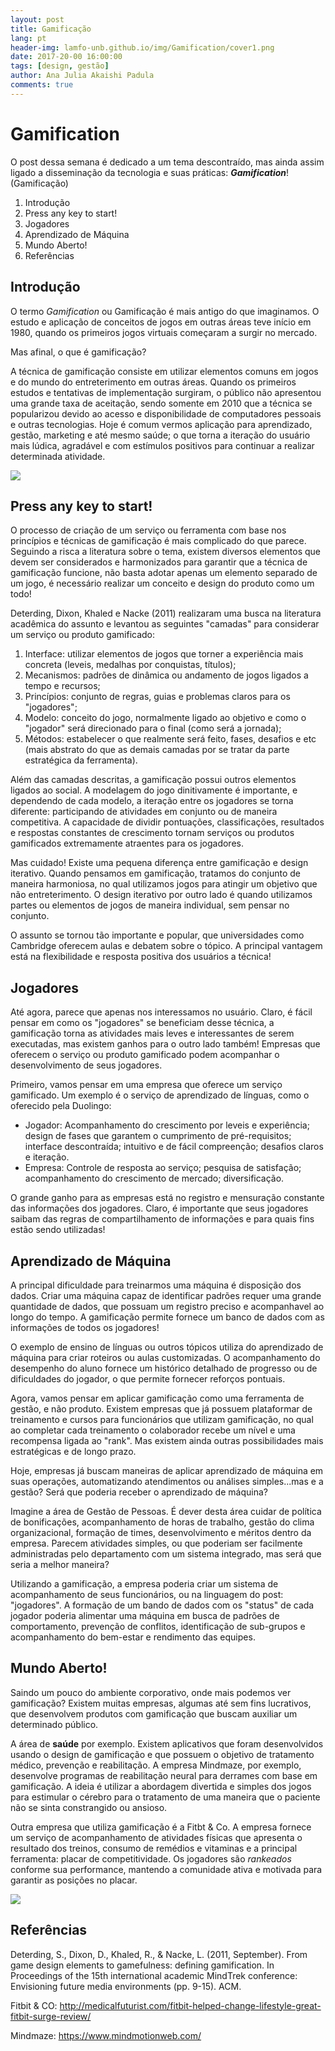 ```yaml
---
layout: post
title: Gamificação
lang: pt
header-img: lamfo-unb.github.io/img/Gamification/cover1.png
date: 2017-20-00 16:00:00
tags: [design, gestão]
author: Ana Julia Akaishi Padula
comments: true
---
```


# Gamification

O post dessa semana é dedicado a um tema descontraído, mas ainda assim ligado a disseminação da tecnologia e suas práticas: ***Gamification***! (Gamificação)

1. Introdução
2. Press any key to start!
3. Jogadores
4. Aprendizado de Máquina
5. Mundo Aberto!
6. Referências

## Introdução
O termo *Gamification* ou Gamificação é mais antigo do que imaginamos. O estudo e aplicação de conceitos de jogos em outras áreas teve início em 1980, quando os primeiros jogos virtuais começaram a surgir no mercado.

Mas afinal, o que é gamificação?

A técnica de gamificação consiste em utilizar elementos comuns em jogos e do mundo do entreterimento em outras áreas. Quando os primeiros estudos e tentativas de implementação surgiram, o público não apresentou uma grande taxa de aceitação, sendo somente em 2010 que a técnica se popularizou devido ao acesso e disponibilidade de computadores pessoais e outras tecnologias. Hoje é comum vermos aplicação para aprendizado, gestão, marketing e até mesmo saúde; o que torna a iteração do usuário mais lúdica, agradável e com estímulos positivos para continuar a realizar determinada atividade. 

![](https://cdn.pixabay.com/photo/2013/07/12/16/53/space-invaders-151432_960_720.png)

## Press any key to start!
O processo de criação de um serviço ou ferramenta com base nos princípios e técnicas de gamificação é mais complicado do que parece. Seguindo a risca a literatura sobre o tema, existem diversos elementos que devem ser considerados e harmonizados para garantir que a técnica de gamificação funcione, não basta adotar apenas um elemento separado de um jogo, é necessário realizar um conceito e design do produto como um todo!

Deterding, Dixon, Khaled e Nacke (2011) realizaram uma busca na literatura acadêmica do assunto e levantou as seguintes "camadas" para considerar um serviço ou produto gamificado:
1. Interface: utilizar elementos de jogos que torner a experiência mais concreta (leveis, medalhas por conquistas, títulos);
2. Mecanismos: padrões de dinâmica ou andamento de jogos ligados a tempo e recursos;
3. Princípios: conjunto de regras, guias e problemas claros para os "jogadores";
4. Modelo: conceito do jogo, normalmente ligado ao objetivo e como o "jogador" será direcionado para o final (como será a jornada);
5. Métodos: estabelecer o que realmente será feito, fases, desafios e etc (mais abstrato do que as demais camadas por se tratar da parte estratégica da ferramenta).

Além das camadas descritas, a gamificação possui outros elementos ligados ao social. A modelagem do jogo dinitivamente é importante, e dependendo de cada modelo, a iteração entre os jogadores se torna diferente: participando de atividades em conjunto ou de maneira competitiva. A capacidade de dividir pontuações, classificações, resultados e respostas constantes de crescimento tornam serviços ou produtos gamificados extremamente atraentes para os jogadores.

Mas cuidado! Existe uma pequena diferença entre gamificação e design iterativo. Quando pensamos em gamificação, tratamos do conjunto de maneira harmoniosa, no qual utilizamos jogos para atingir um objetivo que não entreterimento. O design iterativo por outro lado é quando utilizamos partes ou elementos de jogos de maneira individual, sem pensar no conjunto.

O assunto se tornou tão importante e popular, que universidades como Cambridge oferecem aulas e debatem sobre o tópico. A principal vantagem está na flexibilidade e resposta positiva dos usuários a técnica!

## Jogadores
Até agora, parece que apenas nos interessamos no usuário. Claro, é fácil pensar em como os "jogadores" se beneficiam desse técnica, a gamificação torna as atividades mais leves e interessantes de serem executadas, mas existem ganhos para o outro lado também! Empresas que oferecem o serviço ou produto gamificado podem acompanhar o desenvolvimento de seus jogadores.

Primeiro, vamos pensar em uma empresa que oferece um serviço gamificado. Um exemplo é o serviço de aprendizado de línguas, como o oferecido pela Duolingo:
* Jogador: Acompanhamento do crescimento por leveis e experiência; design de fases que garantem o cumprimento de pré-requisitos; interface descontraída; intuitivo e de fácil compreenção; desafios claros e iteração.
* Empresa: Controle de resposta ao serviço; pesquisa de satisfação; acompanhamento do crescimento de mercado; diversificação.

O grande ganho para as empresas está no registro e mensuração constante das informações dos jogadores. Claro, é importante que seus jogadores saibam das regras de compartilhamento de informações e para quais fins estão sendo utilizadas!


## Aprendizado de Máquina
A principal dificuldade para treinarmos uma máquina é disposição dos dados. Criar uma máquina capaz de identificar padrões requer uma grande quantidade de dados, que possuam um registro preciso e acompanhavel ao longo do tempo. A gamificação permite fornece um banco de dados com as informações de todos os jogadores!

O exemplo de ensino de línguas ou outros tópicos utiliza do aprendizado de máquina para criar roteiros ou aulas customizadas. O acompanhamento do desempenho do aluno fornece um histórico detalhado de progresso ou de dificuldades do jogador, o que permite fornecer reforços pontuais.

Agora, vamos pensar em aplicar gamificação como uma ferramenta de gestão, e não produto. Existem empresas que já possuem plataformar de treinamento e cursos para funcionários que utilizam gamificação, no qual ao completar cada treinamento o colaborador recebe um nível e uma recompensa ligada ao "rank". Mas existem ainda outras possibilidades mais estratégicas e de longo prazo.

Hoje, empresas já buscam maneiras de aplicar aprendizado de máquina em suas operações, automatizando atendimentos ou análises simples...mas e a gestão? Será que poderia receber o aprendizado de máquina?

Imagine a área de Gestão de Pessoas. É dever desta área cuidar de política de bonificações, acompanhamento de horas de trabalho, gestão do clima organizacional, formação de times, desenvolvimento e méritos dentro da empresa. Parecem atividades simples, ou que poderiam ser facilmente administradas pelo departamento com um sistema integrado, mas será que seria a melhor maneira?

Utilizando a gamificação, a empresa poderia criar um sistema de acompanhamento de seus funcionários, ou na linguagem do post: "jogadores". A formação de um bando de dados com os "status" de cada jogador poderia alimentar uma máquina em busca de padrões de comportamento, prevenção de conflitos, identificação de sub-grupos e acompanhamento do bem-estar e rendimento das equipes. 


## Mundo Aberto!
Saindo um pouco do ambiente corporativo, onde mais podemos ver gamificação? Existem muitas empresas, algumas até sem fins lucrativos, que desenvolvem produtos com gamificação que buscam auxiliar um determinado público.

A área de **saúde** por exemplo. Existem aplicativos que foram desenvolvidos usando o design de gamificação e que possuem o objetivo de tratamento médico, prevenção e reabilitação. A empresa Mindmaze, por exemplo, desenvolve programas de reabilitação neural para derrames com base em gamificação. A ideia é utilizar a abordagem divertida e simples dos jogos para estimular o cérebro para o tratamento de uma maneira que o paciente não se sinta constrangido ou ansioso.

Outra empresa que utiliza gamificação é a Fitbt & Co. A empresa fornece um serviço de acompanhamento de atividades físicas que apresenta o resultado dos treinos, consumo de remédios e vitaminas e a principal ferramenta: placar de competitividade. Os jogadores são *rankeados* conforme sua performance, mantendo a comunidade ativa e motivada para garantir as posições no placar. 

![](https://cdn.pixabay.com/photo/2016/04/16/09/03/video-game-1332694_960_720.png)

## Referências

Deterding, S., Dixon, D., Khaled, R., & Nacke, L. (2011, September). From game design elements to gamefulness: defining gamification. In Proceedings of the 15th international academic MindTrek conference: Envisioning future media environments (pp. 9-15). ACM.

Fitbit & CO: http://medicalfuturist.com/fitbit-helped-change-lifestyle-great-fitbit-surge-review/

Mindmaze: https://www.mindmotionweb.com/
